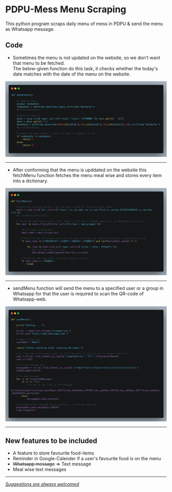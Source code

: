 # PDPU-Mess Menu Scraping

This python program scraps daily menu of mess in PDPU & send the menu as Whatsapp message.  

## Code

* Sometimes the menu is not updated on the website, so we don't want that menu to be fetched.  
The below-given function do this task, it checks whether the today's date matches with the date of the menu on the website.

![dateCheck](https://github.com/memr5/PDPU-Mess-Menu-Scraper/blob/master/Code%20snippets/dateCheck.png)

---

* After conforming that the menu is upddated on the website this fetchMenu function fetches the menu meal wise and stores every item into a dictionary.

![fetchMenu](https://github.com/memr5/PDPU-Mess-Menu-Scraper/blob/master/Code%20snippets/fetchMenu.png)

---

* sendMenu function will send the menu to a specified user or a group in Whatsapp for that the user is required to scan the QR-code of Whatsapp-web.

![sendMenu](https://github.com/memr5/PDPU-Mess-Menu-Scraper/blob/master/Code%20snippets/sendMenu.png)

---

## New features to be included

* A feature to store favourite food-items
* Reminder in Google-Calender if a user's favourite food is on the menu
* ~~Whatsapp message~~ => Text message
* Meal wise text messages

---
*[Suggestions are always welcomed](https://github.com/memr5/PDPU-Mess-Menu-Scraper/issues)*
